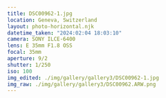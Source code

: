 ```yaml
---
title: DSC00962-1.jpg
location: Geneva, Switzerland
layout: photo-horizontal.njk
datetime_taken: "2024:02:04 18:03:10"
camera: SONY ILCE-6400
lens: E 35mm F1.8 OSS
focal: 35mm
aperture: 9/2
shutter: 1/250
iso: 100
img_edited: ./img/gallery/gallery3/DSC00962-1.jpg
img_raw: ./img/gallery/gallery3/DSC00962.ARW.png
---
```

